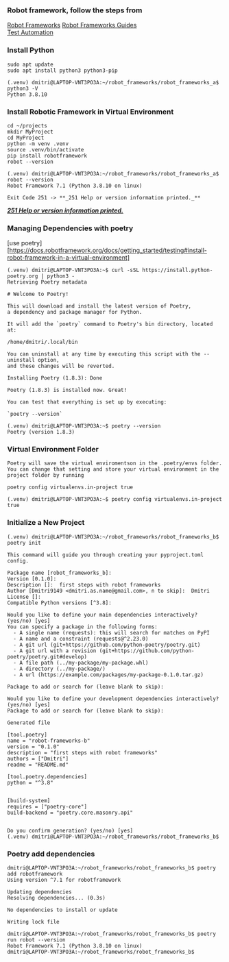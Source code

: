### Robot framework, follow the steps from 
[Robot Frameworks](https://docs.robotframework.org/)
[Robot Frameworks Guides](https://docs.robotframework.org/docs)   
[Test Automation](https://docs.robotframework.org/docs/getting_started/testing)

### Install Python 
```
sudo apt update
sudo apt install python3 python3-pip
```

```
(.venv) dmitri@LAPTOP-VNT3PO3A:~/robot_frameworks/robot_frameworks_a$ python3 -V
Python 3.8.10
```

### Install Robotic Framework in Virtual Environment   
```
cd ~/projects
mkdir MyProject
cd MyProject
python -m venv .venv
source .venv/bin/activate
pip install robotframework
robot --version
```
```
(.venv) dmitri@LAPTOP-VNT3PO3A:~/robot_frameworks/robot_frameworks_a$ robot --version 
Robot Framework 7.1 (Python 3.8.10 on linux)

Exit Code 251 -> **_251	Help or version information printed._**
```
[**_251	Help or version information printed._**](https://github.com/robotframework/robotframework/issues/3759)

### Managing Dependencies with poetry     
[use poetry][https://docs.robotframework.org/docs/getting_started/testing#install-robot-framework-in-a-virtual-environment]    

```
(.venv) dmitri@LAPTOP-VNT3PO3A:~$ curl -sSL https://install.python-poetry.org | python3 -
Retrieving Poetry metadata

# Welcome to Poetry!

This will download and install the latest version of Poetry,
a dependency and package manager for Python.

It will add the `poetry` command to Poetry's bin directory, located at:

/home/dmitri/.local/bin

You can uninstall at any time by executing this script with the --uninstall option,
and these changes will be reverted.

Installing Poetry (1.8.3): Done

Poetry (1.8.3) is installed now. Great!

You can test that everything is set up by executing:

`poetry --version`
```
```
(.venv) dmitri@LAPTOP-VNT3PO3A:~$ poetry --version
Poetry (version 1.8.3)
```

### Virtual Environment Folder    
```
Poetry will save the virtual enviromentson in the .poetry/envs folder. You can change that setting and store your virtual environment in the project folder by running

poetry config virtualenvs.in-project true
```

```
(.venv) dmitri@LAPTOP-VNT3PO3A:~$ poetry config virtualenvs.in-project true
```


### Initialize a New Project 

```
(.venv) dmitri@LAPTOP-VNT3PO3A:~/robot_frameworks/robot_frameworks_b$ poetry init

This command will guide you through creating your pyproject.toml config.

Package name [robot_frameworks_b]:
Version [0.1.0]:
Description []:  first steps with robot frameworks
Author [Dmitri9149 <dmitri.as.name@gmail.com>, n to skip]:  Dmitri
License []:
Compatible Python versions [^3.8]:

Would you like to define your main dependencies interactively? (yes/no) [yes]
You can specify a package in the following forms:
  - A single name (requests): this will search for matches on PyPI
  - A name and a constraint (requests@^2.23.0)
  - A git url (git+https://github.com/python-poetry/poetry.git)
  - A git url with a revision (git+https://github.com/python-poetry/poetry.git#develop)
  - A file path (../my-package/my-package.whl)
  - A directory (../my-package/)
  - A url (https://example.com/packages/my-package-0.1.0.tar.gz)

Package to add or search for (leave blank to skip):

Would you like to define your development dependencies interactively? (yes/no) [yes]
Package to add or search for (leave blank to skip):

Generated file

[tool.poetry]
name = "robot-frameworks-b"
version = "0.1.0"
description = "first steps with robot frameworks"
authors = ["Dmitri"]
readme = "README.md"

[tool.poetry.dependencies]
python = "^3.8"


[build-system]
requires = ["poetry-core"]
build-backend = "poetry.core.masonry.api"


Do you confirm generation? (yes/no) [yes]
(.venv) dmitri@LAPTOP-VNT3PO3A:~/robot_frameworks/robot_frameworks_b$
```

### Poetry add dependencies 

```
dmitri@LAPTOP-VNT3PO3A:~/robot_frameworks/robot_frameworks_b$ poetry add robotframework
Using version ^7.1 for robotframework

Updating dependencies
Resolving dependencies... (0.3s)

No dependencies to install or update

Writing lock file
```

```
dmitri@LAPTOP-VNT3PO3A:~/robot_frameworks/robot_frameworks_b$ poetry run robot --version
Robot Framework 7.1 (Python 3.8.10 on linux)
dmitri@LAPTOP-VNT3PO3A:~/robot_frameworks/robot_frameworks_b$ 
```

